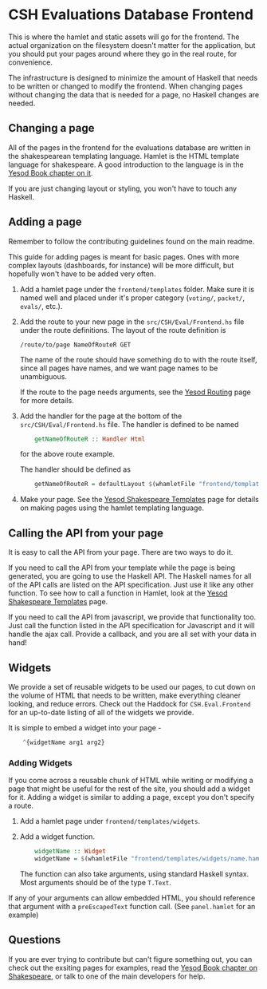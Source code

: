 # CSH Evaluations Database Frontend

This is where the hamlet and static assets will go for the frontend. The
actual organization on the filesystem doesn't matter for the application, but
you should put your pages around where they go in the real route, for
convenience. 

The infrastructure is designed to minimize the amount of Haskell that needs
to be written or changed to modify the frontend. When changing pages without
changing the data that is needed for a page, no Haskell changes are needed.

## Changing a page

All of the pages in the frontend for the evaluations database are written in
the shakespearean templating language. Hamlet is the HTML template language for
shakespeare. A good introduction to the language is in the [Yesod Book chapter
on it][shakespeare]. 

If you are just changing layout or styling, you won't have to touch any
Haskell. 

## Adding a page

Remember to follow the contributing guidelines found on the main readme.

This guide for adding pages is meant for basic pages. Ones with more complex
layouts (dashboards, for instance) will be more difficult, but hopefully won't
have to be added very often. 

1.  Add a hamlet page under the `frontend/templates` folder. Make sure it is
    named well and placed under it's proper category (`voting/`, `packet/`,
    `evals/`, etc.).

2.  Add the route to your new page in the `src/CSH/Eval/Frontend.hs` file under
    the route definitions. The layout of the route definition is

        /route/to/page NameOfRouteR GET

    The name of the route should have something do to with the route itself, 
    since all pages have names, and we want page names to be unambiguous. 

    If the route to the page needs arguments, see the [Yesod Routing][routing] 
    page for more details.

3.  Add the handler for the page at the bottom of the `src/CSH/Eval/Frontend.hs`
    file. The handler is defined to be named
    ``` Haskell
        getNameOfRouteR :: Handler Html
    ```
    for the above route example. 

    The handler should be defined as
    ```Haskell
        getNameOfRouteR = defaultLayout $(whamletFile "frontend/templates/folder/folder/file.hamlet")
    ```
4.  Make your page. See the [Yesod Shakespeare Templates][shakespeare] page for
    details on making pages using the hamlet templating language.

## Calling the API from your page

It is easy to call the API from your page. There are two ways to do it. 

If you need to call the API from your template while the page is being
generated, you are going to use the Haskell API. The Haskell names for all of
the API calls are listed on the API specification. Just use it like any other
function. To see how to call a function in Hamlet, look at the [Yesod
Shakespeare Templates][shakespeare] page.

If you need to call the API from javascript, we provide that functionality
too. Just call the function listed in the API specification for Javascript
and it will handle the ajax call. Provide a callback, and you are all set with
your data in hand!

## Widgets

We provide a set of reusable widgets to be used our pages, to cut down on the
volume of HTML that needs to be written, make everything cleaner looking,
and reduce errors. Check out the Haddock for `CSH.Eval.Frontend` for an
up-to-date listing of all of the widgets we provide. 

It is simple to embed a widget into your page -
```Haskell
    ^{widgetName arg1 arg2}
```

### Adding Widgets

If you come across a reusable chunk of HTML while writing or modifying a page
that might be useful for the rest of the site, you should add a widget for it.
Adding a widget is similar to adding a page, except you don't specify a route.

1.  Add a hamlet page under `frontend/templates/widgets`. 

2.  Add a widget function.
    ``` Haskell
        widgetName :: Widget
        widgetName = $(whamletFile "frontend/templates/widgets/name.hamlet")
    ```
    The function can also take arguments, using standard Haskell syntax. Most
    arguments should be of the type `T.Text`.

If any of your arguments can allow embedded HTML, you should reference that
argument with a `preEscapedText` function call. (See `panel.hamlet` for an
example)

## Questions

If you are ever trying to contribute but can't figure something out, you can
check out the exsiting pages for examples, read the [Yesod Book chapter on
Shakespeare][shakespeare], or talk to one of the main developers for help.

[routing]: http://www.yesodweb.com/book/routing-and-handlers
[shakespeare]: http://www.yesodweb.com/book/shakespearean-templates
